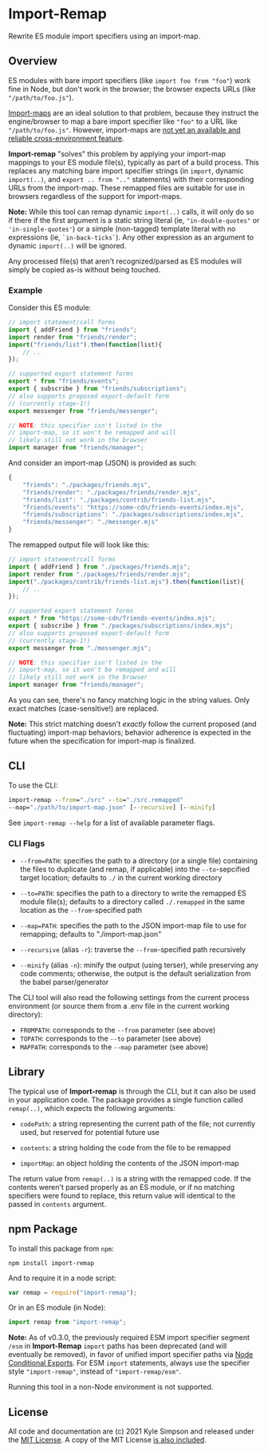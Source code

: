 # Import-Remap

Rewrite ES module import specifiers using an import-map.

## Overview

ES modules with bare import specifiers (like `import foo from "foo"`) work fine in Node, but don't work in the browser; the browser expects URLs (like `"/path/to/foo.js"`).

[Import-maps](https://github.com/WICG/import-maps) are an ideal solution to that problem, because they instruct the engine/browser to map a bare import specifier like `"foo"` to a URL like `"/path/to/foo.js"`. However, import-maps are [not yet an available and reliable cross-environment feature](https://caniuse.com/import-maps).

**Import-remap** "solves" this problem by applying your import-map mappings to your ES module file(s), typically as part of a build process. This replaces any matching bare import specifier strings (in `import`, dynamic `import(..)`, and `export .. from ".."` statements) with their corresponding URLs from the import-map. These remapped files are suitable for use in browsers regardless of the support for import-maps.

**Note:** While this tool can remap dynamic `import(..)` calls, it will only do so if there if the first argument is a static string literal (ie, `"in-double-quotes"` or `'in-single-quotes'`) or a simple (non-tagged) template literal with no expressions (ie, `` `in-back-ticks` ``). Any other expression as an argument to dynamic `import(..)` will be ignored.

Any processed file(s) that aren't recognized/parsed as ES modules will simply be copied as-is without being touched.

### Example

Consider this ES module:

```js
// import statement/call forms
import { addFriend } from "friends";
import render from "friends/render";
import("friends/list").then(function(list){
    // ..
});

// supported export statement forms
export * from "friends/events";
export { subscribe } from "friends/subscriptions";
// also supports proposed export-default form
// (currently stage-1!)
export messenger from "friends/messenger";

// NOTE: this specifier isn't listed in the
// import-map, so it won't be remapped and will
// likely still not work in the browser
import manager from "friends/manager";
```

And consider an import-map (JSON) is provided as such:

```js
{
    "friends": "./packages/friends.mjs",
    "friends/render": "./packages/friends/render.mjs",
    "friends/list": "./packages/contrib/friends-list.mjs",
    "friends/events": "https://some-cdn/friends-events/index.mjs",
    "friends/subscriptions": "./packages/subscriptions/index.mjs",
    "friends/messenger": "./messenger.mjs"
}
```

The remapped output file will look like this:

```js
// import statement/call forms
import { addFriend } from "./packages/friends.mjs";
import render from "./packages/friends/render.mjs";
import("./packages/contrib/friends-list.mjs").then(function(list){
    // ..
});

// supported export statement forms
export * from "https://some-cdn/friends-events/index.mjs";
export { subscribe } from "./packages/subscriptions/index.mjs";
// also supports proposed export-default form
// (currently stage-1!)
export messenger from "./messenger.mjs";

// NOTE: this specifier isn't listed in the
// import-map, so it won't be remapped and will
// likely still not work in the browser
import manager from "friends/manager";
```

As you can see, there's no fancy matching logic in the string values. Only exact matches (case-sensitive!) are replaced.

**Note:** This strict matching doesn't *exactly* follow the current proposed (and fluctuating) import-map behaviors; behavior adherence is expected in the future when the specification for import-map is finalized.

## CLI

To use the CLI:

```cmd
import-remap --from="./src" --to="./src.remapped"
--map="./path/to/import-map.json" [--recursive] [--minify]
```

See `import-remap --help` for a list of available parameter flags.

### CLI Flags

* `--from=PATH`: specifies the path to a directory (or a single file) containing the files to duplicate (and remap, if applicable) into the `--to`-sepcified target location; defaults to `./` in the current working directory

* `--to=PATH`: specifies the path to a directory to write the remapped ES module file(s); defaults to a directory called `./.remapped` in the same location as the `--from`-specified path

* `--map=PATH`: specifies the path to the JSON import-map file to use for remapping; defaults to "./import-map.json"

* `--recursive` (alias `-r`): traverse the `--from`-specified path recursively

* `--minify` (alias `-n`): minify the output (using terser), while preserving any code comments; otherwise, the output is the default serialization from the babel parser/generator

The CLI tool will also read the following settings from the current process environment (or source them from a .env file in the current working directory):

* `FROMPATH`: corresponds to the `--from` parameter (see above)
* `TOPATH`: corresponds to the `--to` parameter (see above)
* `MAPPATH`: corresponds to the `--map` parameter (see above)

## Library

The typical use of **Import-remap** is through the CLI, but it can also be used in your application code. The package provides a single function called `remap(..)`, which expects the following arguments:

* `codePath`: a string representing the current path of the file; not currently used, but reserved for potential future use

* `contents`: a string holding the code from the file to be remapped

* `importMap`: an object holding the contents of the JSON import-map

The return value from `remap(..)` is a string with the remapped code. If the contents weren't parsed properly as an ES module, or if no matching specifiers were found to replace, this return value will identical to the passed in `contents` argument.

## npm Package

To install this package from `npm`:

```
npm install import-remap
```

And to require it in a node script:

```js
var remap = require("import-remap");
```

Or in an ES module (in Node):

```js
import remap from "import-remap";
```

**Note:** As of v0.3.0, the previously required ESM import specifier segment `/esm` in **Import-Remap** `import` paths has been deprecated (and will eventually be removed), in favor of unified import specifier paths via [Node Conditional Exports](https://nodejs.org/api/packages.html#packages_conditional_exports). For ESM `import` statements, always use the specifier style `"import-remap"`, instead of `"import-remap/esm"`.

Running this tool in a non-Node environment is not supported.

## License

All code and documentation are (c) 2021 Kyle Simpson and released under the [MIT License](http://getify.mit-license.org/). A copy of the MIT License [is also included](LICENSE.txt).
